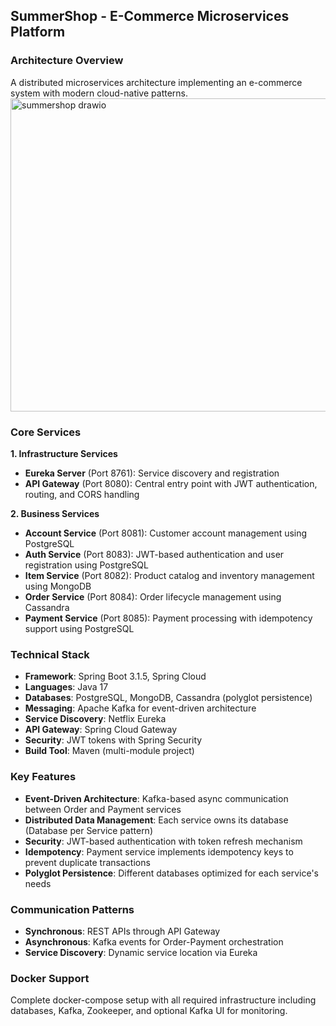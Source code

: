 ## SummerShop - E-Commerce Microservices Platform

### Architecture Overview
A distributed microservices architecture implementing an e-commerce system with modern cloud-native patterns.
<img width="751" height="501" alt="summershop drawio" src="https://github.com/user-attachments/assets/494b4887-e99c-4ae7-bd7e-2e753afed977" />

### Core Services

**1. Infrastructure Services**
- **Eureka Server** (Port 8761): Service discovery and registration
- **API Gateway** (Port 8080): Central entry point with JWT authentication, routing, and CORS handling

**2. Business Services**
- **Account Service** (Port 8081): Customer account management using PostgreSQL
- **Auth Service** (Port 8083): JWT-based authentication and user registration using PostgreSQL
- **Item Service** (Port 8082): Product catalog and inventory management using MongoDB
- **Order Service** (Port 8084): Order lifecycle management using Cassandra
- **Payment Service** (Port 8085): Payment processing with idempotency support using PostgreSQL

### Technical Stack
- **Framework**: Spring Boot 3.1.5, Spring Cloud
- **Languages**: Java 17
- **Databases**: PostgreSQL, MongoDB, Cassandra (polyglot persistence)
- **Messaging**: Apache Kafka for event-driven architecture
- **Service Discovery**: Netflix Eureka
- **API Gateway**: Spring Cloud Gateway
- **Security**: JWT tokens with Spring Security
- **Build Tool**: Maven (multi-module project)

### Key Features
- **Event-Driven Architecture**: Kafka-based async communication between Order and Payment services
- **Distributed Data Management**: Each service owns its database (Database per Service pattern)
- **Security**: JWT-based authentication with token refresh mechanism
- **Idempotency**: Payment service implements idempotency keys to prevent duplicate transactions
- **Polyglot Persistence**: Different databases optimized for each service's needs

### Communication Patterns
- **Synchronous**: REST APIs through API Gateway
- **Asynchronous**: Kafka events for Order-Payment orchestration
- **Service Discovery**: Dynamic service location via Eureka

### Docker Support
Complete docker-compose setup with all required infrastructure including databases, Kafka, Zookeeper, and optional Kafka UI for monitoring.

